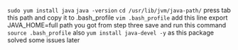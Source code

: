 
`sudo yum install java`
`java -version`
`cd /usr/lib/jvm/java-path/` press tab this path and copy it to .bash_profile
`vim .bash_profile`
add this line 
export JAVA_HOME=full path you got from step three
save and run this command `source .bash_profile`
also `yum install java-devel -y` as this package solved some issues later 